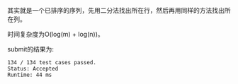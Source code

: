 其实就是一个已排序的序列，先用二分法找出所在行，然后再用同样的方法找出所在列。

时间复杂度为O(log(m) + log(n))。

submit的结果为:
```
134 / 134 test cases passed.
Status: Accepted
Runtime: 44 ms
```
